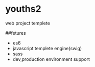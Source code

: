 # youths2
web project templete

##fetures
- es6
- javascript templete engine(swig)
- sass
- dev,production environment support

